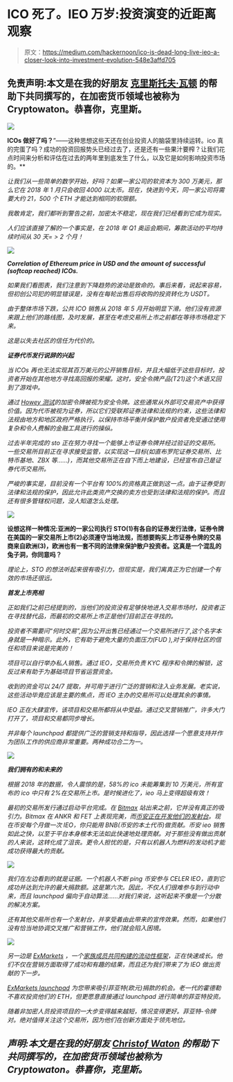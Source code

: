 # ICO 死了。IEO 万岁:投资演变的近距离观察

> 原文：<https://medium.com/hackernoon/ico-is-dead-long-live-ieo-a-closer-look-into-investment-evolution-548e3affd705>

## **免责声明:本文是在我的好朋友** [**克里斯托夫·瓦顿**](https://www.linkedin.com/in/christof-waton-6b9144166/) **的帮助下共同撰写的，在加密货币领域也被称为 Cryptowaton。恭喜你，克里斯。**

![](img/e410605c13b3a92035ee0bcf0ea727c8.png)

****ICOs 做好了吗？****”——这种思想这些天还在创业投资人的脑袋里持续运转。ico 真的完蛋了吗？成功的投资回报势头已经过去了，还是还有一些果汁要榨？让我们花点时间来分析和评估在过去的两年里到底发生了什么，以及它是如何影响投资市场的。**

*让我们从一些简单的数学开始，好吗？如果一家公司的软资本为 300 万美元，那么它在 2018 年 1 月只会收回 4000 以太币。现在，快进到今天，同一家公司将需要大约 21，500 个 ETH 才能达到相同的软限额。*

*我敢肯定，我们都听到警告之前，加密太不稳定，现在我们已经看到它成为现实。*

*人们应该直接了解的一个事实是，在 2018 年 Q1 奥运会期间，筹款活动的平均持续时间从 30 天= > 2 个月！*

*![](img/e00f560babd427bd76a9692265b57d65.png)*

***Correlation of Ethereum price in USD and the amount of successful (softcap reached) ICOs.***

*如果我们看图表，我们注意到下降趋势的波动是致命的。事后来看，说起来容易，但初创公司犯的明显错误是，没有在每轮出售后将收购的投资转化为 USDT。*

*由于整体市场下跌，公共 ICO 销售从 2018 年 5 月开始明显下滑。他们没有资源来跟上他们的路线图，及时发展，甚至在考虑交易所上市之前都在等待市场稳定下来。*

*这是以失去社区的信任为代价的。*

***证券代币发行说辞的兴起***

*当 ICOs 再也无法实现其百万美元的公开销售目标，并且大幅低于这些目标时，投资者开始在其他地方寻找高回报的荣耀。这时，安全令牌产品(T21)这个术语又回到了游戏中。*

*通过 [Howey 测试](https://consumer.findlaw.com/securities-law/what-is-the-howey-test.html)的加密令牌被视为安全令牌。这些通常从外部可交易资产中获得价值。因为代币被视为证券，所以它们受联邦证券法律和法规的约束，这些法律和法规由地方和地区政府严格执行，以保持市场平衡并保护散户投资者免受通过使用复杂和令人费解的金融工具进行的操纵。*

*过去半年完成的 sto 正在努力寻找一个能够上市证券令牌并经过验证的交易所。一些交易所目前正在寻求接受监管，以实现这一目标(如直布罗陀证券交易所、比特币基地、ZBX 等……)，而其他交易所正在自下而上地建设，已经宣布自己是证券代币交易所。*

*严峻的事实是，目前没有一个平台有 100%的资格真正做到这一点。由于证券受到法律和法规的保护，因此允许此类资产交换的卖方也受到法律和法规的保护。而且还有很多管辖权问题，没人知道怎么处理。*

*![](img/aaedc1795bfa00c1a647101b7dad97cc.png)*

**设想这样一种情况:亚洲的一家公司执行 STO(1)有各自的证券发行法律，证券令牌在美国的一家交易所上市(2)必须遵守当地法规，而想要购买上市证券令牌的交易商来自欧洲(3)，欧洲也有一套不同的法律来保护散户投资者。这真是一个混乱的兔子洞，你同意吗？**

*理论上，STO 的想法听起来很有吸引力，但现实是，我们离真正为它创建一个有效的市场还很远。*

***首发上市亮相***

*正如我们之前已经提到的，当他们的投资没有足够快地进入交易市场时，投资者正在寻找替代品，而最初的交易所上市正是他们目前正在寻找的。*

*投资者不需要问“何时交易”,因为公开出售已经通过一个交易所进行了*,*这个名字本身就是一种暗示。此外，它有助于避免大量的负面压力(FUD ),对于保持社区的信任和项目来说是完美的！*

*项目可以自行举办私人销售。通过 IEO，交易所负责 KYC 程序和令牌的解锁，这反过来有助于为基础项目节省运营资金。*

*收到的资金可以 24/7 提取，并可用于进行广泛的营销和注入业务发展。老实说，这些活动毕竟应该是主要的焦点，而 IEO 主办的交易所可以处理其余的事情。*

*IEO 正在大肆宣传，该项目和交易所都将从中受益。通过交叉营销推广，许多大门打开了，项目和交易都同步增长。*

*并非每个 launchpad 都提供广泛的营销支持和指导，因此选择一个愿意支持并作为团队工作的供应商非常重要。两种成功合二为一。*

*![](img/36928b12c8028242a891705dcd85ae1a.png)*

***我们拥有的和未来的***

*根据 2018 年的数据，令人震惊的是，58%的 ico 未能筹集到 10 万美元，所有宣布的 ico 中只有 2%在交易所上市。是时候进化了，ieo 马上变得超级有效！*

*最初的交易所发行通过启动平台完成。在 [Bitmax](https://bitmax.io) 站出来之前，它并没有真正的吸引力。Bitmax 在 ANKR 和 FET 上表现完美，而[币安正在开发他们的发射台](https://launchpad.binance.com/)。现在币安每个月做一次 IEO，你只能用 BNB(币安的本土代币)做贡献。币安 ieo 销售如此之快，以至于平台本身根本无法如此快速地处理贡献。对于那些没有做出贡献的人来说，这转化成了沮丧。更令人担忧的是，只有以机器人为燃料的发动机才能成功获得最大的贡献。*

*![](img/cf46419e84b5f8ae2c8c2bfa1598e024.png)*

*我们在左边看到的就是证据。一个机器人不断 ping 币安参与 CELER IEO，直到它成功并达到允许的最大捐款额。这是第六次。因此，不仅人们很难参与到行动中来，而且 launchpad 偏向于自动算法……对我们来说，这听起来不像是一个分散的解决方案。*

*还有其他交易所也有一个发射台，并享受着由此带来的宣传效果。然而，如果他们没有恰当地协调交叉推广和营销工作，他们就会陷入困境。*

*![](img/75c231a49d4fe3b3bad6e4d76074cf5d.png)*

*另一边是 [ExMarkets](http://www.exmarkets.com) ，一个[家族成员共同构建的流动性框架](http://www.coinstruction.com)，正在快速成长。他们不仅在营销方面取得了成功和有趣的结果，而且还为我们带来了为 IEO 做出贡献的下一步。*

*[ExMarkets launchpad](https://exmarkets.com/launchpad) 为您带来吸引菲亚特(欧元)捐款的机会。老一代的霍德勒不喜欢投资他们的 ETH，但更愿意直接通过 launchpad 进行简单的菲亚特投资。*

*随着非加密人员投资项目的一大步变得越来越短，情况变得更好。菲亚特-令牌对。绝对值得关注这个交易所，因为他们在创新方面处于领先地位。*

## *声明:本文是在我的好朋友 [Christof Waton](https://www.linkedin.com/in/christof-waton-6b9144166/) 的帮助下共同撰写的，在加密货币领域也被称为 Cryptowaton。恭喜你，克里斯。*